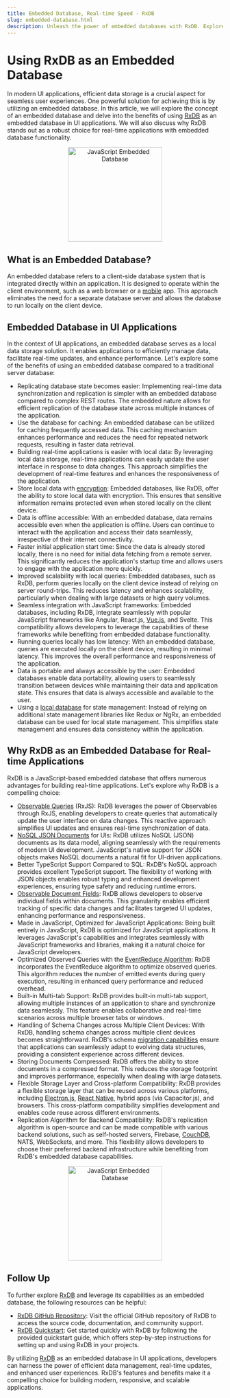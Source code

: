 ```yaml
---
title: Embedded Database, Real-time Speed - RxDB
slug: embedded-database.html
description: Unleash the power of embedded databases with RxDB. Explore real-time replication, offline access, and reactive queries for modern JavaScript apps.
---
```


# Using RxDB as an Embedded Database
In modern UI applications, efficient data storage is a crucial aspect for seamless user experiences. One powerful solution for achieving this is by utilizing an embedded database. In this article, we will explore the concept of an embedded database and delve into the benefits of using [RxDB](https://rxdb.info/) as an embedded database in UI applications. We will also discuss why RxDB stands out as a robust choice for real-time applications with embedded database functionality.

<center>
    <a href="https://rxdb.info/">
        <img src="../files/logo/rxdb_javascript_database.svg" alt="JavaScript Embedded Database" width="220" />
    </a>
</center>

## What is an Embedded Database?
An embedded database refers to a client-side database system that is integrated directly within an application. It is designed to operate within the client environment, such as a web browser or a [mobile](./mobile-database.md) app. This approach eliminates the need for a separate database server and allows the database to run locally on the client device.

## Embedded Database in UI Applications
In the context of UI applications, an embedded database serves as a local data storage solution. It enables applications to efficiently manage data, facilitate real-time updates, and enhance performance. Let's explore some of the benefits of using an embedded database compared to a traditional server database:

- Replicating database state becomes easier: Implementing real-time data synchronization and replication is simpler with an embedded database compared to complex REST routes. The embedded nature allows for efficient replication of the database state across multiple instances of the application.
- Use the database for caching: An embedded database can be utilized for caching frequently accessed data. This caching mechanism enhances performance and reduces the need for repeated network requests, resulting in faster data retrieval.
- Building real-time applications is easier with local data: By leveraging local data storage, real-time applications can easily update the user interface in response to data changes. This approach simplifies the development of real-time features and enhances the responsiveness of the application.
- Store local data with [encryption](../encryption.md): Embedded databases, like RxDB, offer the ability to store local data with encryption. This ensures that sensitive information remains protected even when stored locally on the client device.
- Data is offline accessible: With an embedded database, data remains accessible even when the application is offline. Users can continue to interact with the application and access their data seamlessly, irrespective of their internet connectivity.
- Faster initial application start time: Since the data is already stored locally, there is no need for initial data fetching from a remote server. This significantly reduces the application's startup time and allows users to engage with the application more quickly.
- Improved scalability with local queries: Embedded databases, such as RxDB, perform queries locally on the client device instead of relying on server round-trips. This reduces latency and enhances scalability, particularly when dealing with large datasets or high query volumes.
- Seamless integration with JavaScript frameworks: Embedded databases, including RxDB, integrate seamlessly with popular JavaScript frameworks like Angular, React.js, [Vue.js](./vue-database.md), and Svelte. This compatibility allows developers to leverage the capabilities of these frameworks while benefiting from embedded database functionality.
- Running queries locally has low latency: With an embedded database, queries are executed locally on the client device, resulting in minimal latency. This improves the overall performance and responsiveness of the application.
- Data is portable and always accessible by the user: Embedded databases enable data portability, allowing users to seamlessly transition between devices while maintaining their data and application state. This ensures that data is always accessible and available to the user.
- Using a [local database](./local-database.md) for state management: Instead of relying on additional state management libraries like Redux or NgRx, an embedded database can be used for local state management. This simplifies state management and ensures data consistency within the application.

## Why RxDB as an Embedded Database for Real-time Applications
RxDB is a JavaScript-based embedded database that offers numerous advantages for building real-time applications. Let's explore why RxDB is a compelling choice:

- [Observable Queries](../rx-query.md) (RxJS): RxDB leverages the power of Observables through RxJS, enabling developers to create queries that automatically update the user interface on data changes. This reactive approach simplifies UI updates and ensures real-time synchronization of data.
- [NoSQL JSON Documents](./json-database.md) for UIs: RxDB utilizes NoSQL (JSON) documents as its data model, aligning seamlessly with the requirements of modern UI development. JavaScript's native support for JSON objects makes NoSQL documents a natural fit for UI-driven applications.
- Better TypeScript Support Compared to SQL: RxDB's NoSQL approach provides excellent TypeScript support. The flexibility of working with JSON objects enables robust typing and enhanced development experiences, ensuring type safety and reducing runtime errors.
- [Observable Document Fields](../rx-document.md): RxDB allows developers to observe individual fields within documents. This granularity enables efficient tracking of specific data changes and facilitates targeted UI updates, enhancing performance and responsiveness.
- Made in JavaScript, Optimized for JavaScript Applications: Being built entirely in JavaScript, RxDB is optimized for JavaScript applications. It leverages JavaScript's capabilities and integrates seamlessly with JavaScript frameworks and libraries, making it a natural choice for JavaScript developers.
- Optimized Observed Queries with the [EventReduce Algorithm](https://github.com/pubkey/event-reduce): RxDB incorporates the EventReduce algorithm to optimize observed queries. This algorithm reduces the number of emitted events during query execution, resulting in enhanced query performance and reduced overhead.
- Built-in Multi-tab Support: RxDB provides built-in multi-tab support, allowing multiple instances of an application to share and synchronize data seamlessly. This feature enables collaborative and real-time scenarios across multiple browser tabs or windows.
- Handling of Schema Changes across Multiple Client Devices: With RxDB, handling schema changes across multiple client devices becomes straightforward. RxDB's schema [migration capabilities](../migration-schema.md) ensure that applications can seamlessly adapt to evolving data structures, providing a consistent experience across different devices.
- Storing Documents Compressed: RxDB offers the ability to store documents in a compressed format. This reduces the storage footprint and improves performance, especially when dealing with large datasets.
- Flexible Storage Layer and Cross-platform Compatibility: RxDB provides a flexible storage layer that can be reused across various platforms, including [Electron.js](../electron-database.md), [React Native](../react-native-database.md), hybrid apps (via Capacitor.js), and browsers. This cross-platform compatibility simplifies development and enables code reuse across different environments.
- Replication Algorithm for Backend Compatibility: RxDB's replication algorithm is open-source and can be made compatible with various backend solutions, such as self-hosted servers, Firebase, [CouchDB](../replication-couchdb.md), NATS, WebSockets, and more. This flexibility allows developers to choose their preferred backend infrastructure while benefiting from RxDB's embedded database capabilities.

<center>
    <a href="https://rxdb.info/">
        <img src="../files/logo/rxdb_javascript_database.svg" alt="JavaScript Embedded Database" width="220" />
    </a>
</center>


## Follow Up
To further explore [RxDB](https://rxdb.info/) and leverage its capabilities as an embedded database, the following resources can be helpful:

- [RxDB GitHub Repository](https://github.com/pubkey/rxdb): Visit the official GitHub repository of RxDB to access the source code, documentation, and community support.
- [RxDB Quickstart](../quickstart.md): Get started quickly with RxDB by following the provided quickstart guide, which offers step-by-step instructions for setting up and using RxDB in your projects.

By utilizing [RxDB](https://rxdb.info/) as an embedded database in UI applications, developers can harness the power of efficient data management, real-time updates, and enhanced user experiences. RxDB's features and benefits make it a compelling choice for building modern, responsive, and scalable applications.
